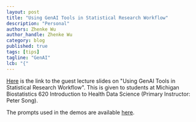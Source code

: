 ```yaml
---
layout: post
title: "Using GenAI Tools in Statistical Research Workflow"
description: "Personal"
authors: Zhenke Wu
author_handle: Zhenke Wu
category: blog
published: true
tags: [tips]
tagline: "GenAI"
lcb: "{"
---
```


[Here](https://docs.google.com/presentation/d/10bA3MxJ2hLGueTbKd0pGiP_0IWfuXz73bDQRyfyM43I/edit#slide=id.g2475a4fc57c_0_119) is the link to the guest lecture slides on "Using GenAI Tools in Statistical Research Workflow". This is given to students at Michigan Biostatistics 620 Introduction to Health Data Science (Primary Instructor: Peter Song).

The prompts used in the demos are available [here](/assets/code/lecture/demo_code_genAI_stat_workflow.md).

